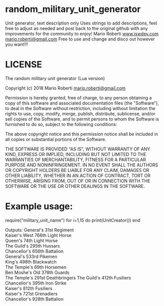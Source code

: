 # random_military_unit_generator
Unit generator, text description only
Uses strings to add descriptions, feel
free to adjust as needed and post back 
to the original github with any improvements
for the community to enjoy!
Mario Roberti www.iswdev.com
mario.roberti@gmail.com
Free to use and change and disco out however you want!!!

# LICENSE
The random military unit generator (Lua version)

Copyright (c) 2018 Mario Roberti <mario.roberti@gmail.com>

Permission is hereby granted, free of charge, to any person obtaining a copy
of this software and associated documentation files (the "Software"), to deal
in the Software without restriction, including without limitation the rights
to use, copy, modify, merge, publish, distribute, sublicense, and/or sell
copies of the Software, and to permit persons to whom the Software is
furnished to do so, subject to the following conditions:

The above copyright notice and this permission notice shall be included in
all copies or substantial portions of the Software.

THE SOFTWARE IS PROVIDED "AS IS", WITHOUT WARRANTY OF ANY KIND, EXPRESS OR
IMPLIED, INCLUDING BUT NOT LIMITED TO THE WARRANTIES OF MERCHANTABILITY,
FITNESS FOR A PARTICULAR PURPOSE AND NONINFRINGEMENT. IN NO EVENT SHALL THE
AUTHORS OR COPYRIGHT HOLDERS BE LIABLE FOR ANY CLAIM, DAMAGES OR OTHER
LIABILITY, WHETHER IN AN ACTION OF CONTRACT, TORT OR OTHERWISE, ARISING FROM,
OUT OF OR IN CONNECTION WITH THE SOFTWARE OR THE USE OR OTHER DEALINGS IN
THE SOFTWARE.

# Example usage:
require("military_unit_name")
for i=1,15 do
    print(UnitCreator())
end

Outputs:
General's 31st Regiment          
Kaiser's West 766th Light Horse  
Queen's 74th Light Horse         
The Guild's 295th Hussars        
Chancellor's 656th Battalion     
General's 533rd Pikemen          
King's 498th Blackwatch          
The Temple's 69th Horsemen       
Ben Moshe's Old 378th Guards     
The Temple's 291st Deathbringers 
The Guild's 412th Fusiliers      
Chancellor's 395th Iron Strike   
Kaiser's 812th Fusiliers         
Kaiser's 721st Grenadiers        
Chancellor's 928th Battalion     
